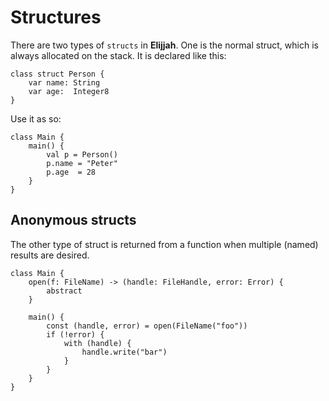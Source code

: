 # Structures

There are two types of `structs` in **Elijjah**.  One is the normal struct, which is always allocated on the stack. It is declared like this:

```
class struct Person {
    var name: String
    var age:  Integer8
}
```

Use it as so:

```
class Main {
    main() {
        val p = Person()
        p.name = "Peter"
        p.age  = 28
    }
}
```

## Anonymous structs

The other type of struct is returned from a function when multiple (named) results are desired.

```
class Main {
    open(f: FileName) -> (handle: FileHandle, error: Error) {
        abstract
    }

    main() {
        const (handle, error) = open(FileName("foo"))
        if (!error) {
            with (handle) {
                handle.write("bar")
            }
        }
    }
}
```
